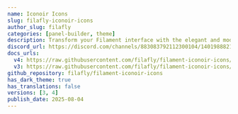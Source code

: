 ```yaml
---
name: Iconoir Icons
slug: filafly-iconoir-icons
author_slug: filafly
categories: [panel-builder, theme]
description: Transform your Filament interface with the elegant and modern Iconoir icon set, a perfect replacement for the default icons.
discord_url: https://discord.com/channels/883083792112300104/1401988821465174090
docs_urls:
  v4: https://raw.githubusercontent.com/filafly/filament-iconoir-icons/refs/heads/2.x/README.md
  v3: https://raw.githubusercontent.com/filafly/filament-iconoir-icons/refs/heads/main/README.md
github_repository: filafly/filament-iconoir-icons
has_dark_theme: true
has_translations: false
versions: [3, 4]
publish_date: 2025-08-04
---
```

